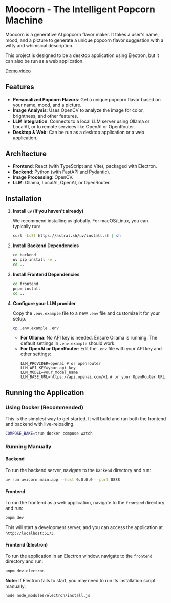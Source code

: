 # Moocorn - The Intelligent Popcorn Machine

Moocorn is a generative AI popcorn flavor maker. It takes a user's name, mood, and a picture to generate a unique popcorn flavor suggestion with a witty and whimsical description.

This project is designed to be a desktop application using Electron, but it can also be run as a web application.

[Demo video](https://www.dropbox.com/scl/fi/ss49j3jjoszqdlysd1zce/MooCorn-demo.mov?rlkey=ozln7plejs4s3dmh6wqm00l5e&dl=0)

## Features

-   **Personalized Popcorn Flavors**: Get a unique popcorn flavor based on your name, mood, and a picture.
-   **Image Analysis**: Uses OpenCV to analyze the image for color, brightness, and other features.
-   **LLM Integration**: Connects to a local LLM server using Ollama or LocalAI, or to remote services like OpenAI or OpenRouter.
-   **Desktop & Web**: Can be run as a desktop application or a web application.

## Architecture

-   **Frontend**: React (with TypeScript and Vite), packaged with Electron.
-   **Backend**: Python (with FastAPI and Pydantic).
-   **Image Processing**: OpenCV.
-   **LLM**: Ollama, LocalAI, OpenAI, or OpenRouter.

## Installation

1.  **Install `uv` (if you haven't already)**

    We recommend installing `uv` globally. For macOS/Linux, you can typically run:
    ```bash
    curl -LsSf https://astral.sh/uv/install.sh | sh
    ```

2.  **Install Backend Dependencies**
    ```bash
    cd backend
    uv pip install -e .
    cd ..
    ```

3.  **Install Frontend Dependencies**
    ```bash
    cd frontend
    pnpm install
    cd ..
    ```

4.  **Configure your LLM provider**

    Copy the `.env.example` file to a new `.env` file and customize it for your setup.
    ```bash
    cp .env.example .env
    ```

    -   **For Ollama**: No API key is needed. Ensure Ollama is running. The default settings in `.env.example` should work.
    -   **For OpenAI or OpenRouter**: Edit the `.env` file with your API key and other settings:
        ```
        LLM_PROVIDER=openai # or openrouter
        LLM_API_KEY=your_api_key
        LLM_MODEL=your_model_name
        LLM_BASE_URL=https://api.openai.com/v1 # or your OpenRouter URL
        ```

## Running the Application

### Using Docker (Recommended)

This is the simplest way to get started. It will build and run both the frontend and backend with live-reloading.

```bash
COMPOSE_BAKE=true docker compose watch
```

### Running Manually

#### Backend

To run the backend server, navigate to the `backend` directory and run:

```bash
uv run uvicorn main:app --host 0.0.0.0 --port 8888
```

#### Frontend

To run the frontend as a web application, navigate to the `frontend` directory and run:

```bash
pnpm dev
```

This will start a development server, and you can access the application at `http://localhost:5173`.

#### Frontend (Electron)

To run the application in an Electron window, navigate to the `frontend` directory and run:

```bash
pnpm dev:electron
```

**Note:** If Electron fails to start, you may need to run its installation script manually:
```bash
node node_modules/electron/install.js
```
